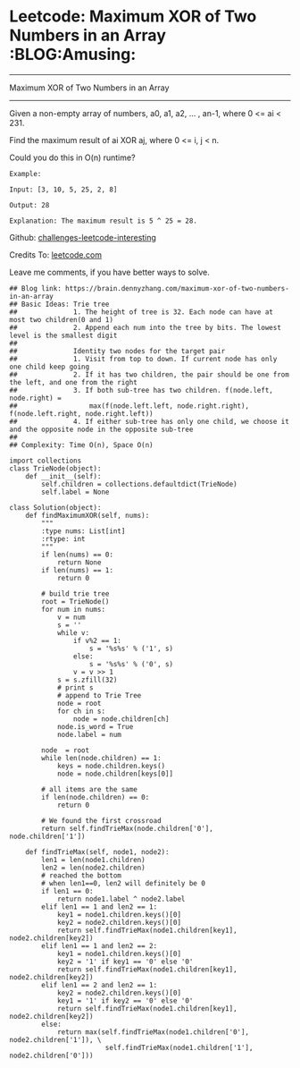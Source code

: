 # Leetcode: Maximum XOR of Two Numbers in an Array     :BLOG:Amusing:


---

Maximum XOR of Two Numbers in an Array  

---

Given a non-empty array of numbers, a0, a1, a2, &#x2026; , an-1, where 0 <= ai < 231.  

Find the maximum result of ai XOR aj, where 0 <= i, j < n.  

Could you do this in O(n) runtime?  

    Example:
    
    Input: [3, 10, 5, 25, 2, 8]
    
    Output: 28
    
    Explanation: The maximum result is 5 ^ 25 = 28.

Github: [challenges-leetcode-interesting](https://github.com/DennyZhang/challenges-leetcode-interesting/tree/master/maximum-xor-of-two-numbers-in-an-array)  

Credits To: [leetcode.com](https://leetcode.com/problems/maximum-xor-of-two-numbers-in-an-array/description/)  

Leave me comments, if you have better ways to solve.  

    ## Blog link: https://brain.dennyzhang.com/maximum-xor-of-two-numbers-in-an-array
    ## Basic Ideas: Trie tree
    ##              1. The height of tree is 32. Each node can have at most two children(0 and 1)
    ##              2. Append each num into the tree by bits. The lowest level is the smallest digit
    ##
    ##              Identity two nodes for the target pair
    ##              1. Visit from top to down. If current node has only one child keep going
    ##              2. If it has two children, the pair should be one from the left, and one from the right
    ##              3. If both sub-tree has two children. f(node.left, node.right) = 
    ##                  max(f(node.left.left, node.right.right), f(node.left.right, node.right.left))
    ##              4. If either sub-tree has only one child, we choose it and the opposite node in the opposite sub-tree
    ##
    ## Complexity: Time O(n), Space O(n)
    
    import collections
    class TrieNode(object):
        def __init__(self):
            self.children = collections.defaultdict(TrieNode)
            self.label = None
    
    class Solution(object):
        def findMaximumXOR(self, nums):
            """
            :type nums: List[int]
            :rtype: int
            """
            if len(nums) == 0:
                return None
            if len(nums) == 1:
                return 0
    
            # build trie tree
            root = TrieNode()
            for num in nums:
                v = num
                s = ''
                while v:
                    if v%2 == 1:
                        s = '%s%s' % ('1', s)
                    else:
                        s = '%s%s' % ('0', s)                    
                    v = v >> 1
                s = s.zfill(32)
                # print s
                # append to Trie Tree
                node = root
                for ch in s:
                    node = node.children[ch]
                node.is_word = True
                node.label = num
    
            node  = root
            while len(node.children) == 1:
                keys = node.children.keys()
                node = node.children[keys[0]]
    
            # all items are the same
            if len(node.children) == 0:
                return 0
    
            # We found the first crossroad
            return self.findTrieMax(node.children['0'], node.children['1'])
    
        def findTrieMax(self, node1, node2):
            len1 = len(node1.children)
            len2 = len(node2.children)
            # reached the bottom
            # when len1==0, len2 will definitely be 0
            if len1 == 0:
                return node1.label ^ node2.label
            elif len1 == 1 and len2 == 1:
                key1 = node1.children.keys()[0]
                key2 = node2.children.keys()[0]
                return self.findTrieMax(node1.children[key1], node2.children[key2])
            elif len1 == 1 and len2 == 2:
                key1 = node1.children.keys()[0]
                key2 = '1' if key1 == '0' else '0'
                return self.findTrieMax(node1.children[key1], node2.children[key2])
            elif len1 == 2 and len2 == 1:
                key2 = node2.children.keys()[0]
                key1 = '1' if key2 == '0' else '0'
                return self.findTrieMax(node1.children[key1], node2.children[key2])
            else:
                return max(self.findTrieMax(node1.children['0'], node2.children['1']), \
                            self.findTrieMax(node1.children['1'], node2.children['0']))